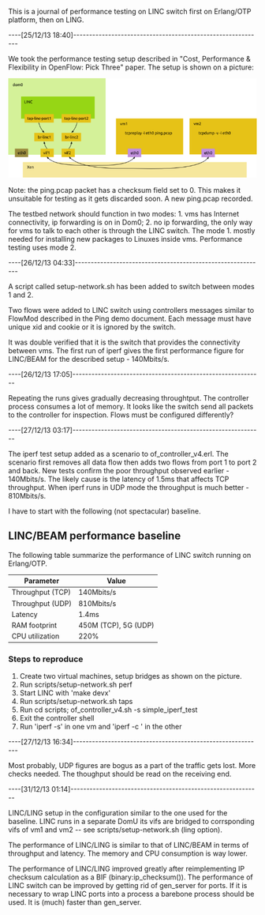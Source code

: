 
This is a journal of performance testing on LINC switch first on Erlang/OTP
platform, then on LING.

----[25/12/13 18:40]------------------------------------------------------------

We took the performance testing setup described in "Cost, Performance &
Flexibility in OpenFlow: Pick Three" paper. The setup is shown on a picture:

![testbed](testbed1.png)

Note: the ping.pcap packet has a checksum field set to 0. This makes it
unsuitable for testing as it gets discarded soon. A new ping.pcap recorded.

The testbed network should function in two modes: 1. vms has Internet
connectivity, ip forwarding is on in Dom0; 2. no ip forwarding, the only way for
vms to talk to each other is through the LINC switch. The mode 1. mostly needed
for installing new packages to Linuxes inside vms. Performance testing uses mode
2.

----[26/12/13 04:33]------------------------------------------------------------

A script called setup-network.sh has been added to switch between modes 1 and 2.

Two flows were added to LINC switch using controllers messages similar to
FlowMod described in the Ping demo document. Each message must have unique xid
and cookie or it is ignored by the switch.

It was double verified that it is the switch that provides the connectivity
between vms. The first run of iperf gives the first performance figure for
LINC/BEAM for the described setup - 140Mbits/s.

----[26/12/13 17:05]------------------------------------------------------------

Repeating the runs gives gradually decreasing throughtput. The controller process
consumes a lot of memory. It looks like the switch send all packets to the
controller for inspection. Flows must be configured differently?

----[27/12/13 03:17]------------------------------------------------------------

The iperf test setup added as a scenario to of_controller_v4.erl. The scenario
first removes all data flow then adds two flows from port 1 to port 2 and back.
New tests confirm the poor throughput observed earlier - 140Mbits/s. The
likely cause is the latency of 1.5ms that affects TCP throughput. When iperf
runs in UDP mode the throughput is much better - 810Mbits/s.

I have to start with the following (not spectacular) baseline.

## LINC/BEAM performance baseline

The following table summarize the performance of LINC switch running on Erlang/OTP.

Parameter | Value
----------|------
Throughput (TCP) | 140Mbits/s
Throughput (UDP) | 810Mbits/s
Latency | 1.4ms
RAM footprint | 450M (TCP), 5G (UDP)
CPU utilization | 220%

### Steps to reproduce

1. Create two virtual machines, setup bridges as shown on the picture.
2. Run scripts/setup-network.sh perf
3. Start LINC with 'make devx'
4. Run scripts/setup-network.sh taps
5. Run cd scripts; of_controller_v4.sh -s simple_iperf_test
6. Exit the controller shell
7. Run 'iperf -s' in one vm and 'iperf -c <ip-addr>' in the other

----[27/12/13 16:34]------------------------------------------------------------

Most probably, UDP figures are bogus as a part of the traffic gets lost. More
checks needed. The thoughput should be read on the receiving end.

----[31/12/13 01:14]------------------------------------------------------------

LINC/LING setup in the configuration similar to the one used for the baseline.
LINC runs in a separate DomU its vifs are bridged to corrsponding vifs of vm1
and vm2 -- see scripts/setup-network.sh (ling option).

The performance of LINC/LING is similar to that of LINC/BEAM in terms of
throughput and latency. The memory and CPU consumption is way lower.

The performance of LINC/LING improved greatly after reimplementing IP checksum
calculation as a BIF (binary:ip_checksum()). The performance of LINC switch can
be improved by getting rid of gen_server for ports. If it is necessary to wrap
LINC ports into a process a barebone process should be used. It is (much) faster 
than gen_server.

